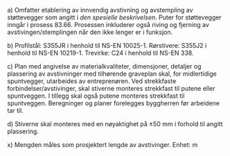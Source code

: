 a) Omfatter etablering av innvendig avstivning og avstempling av støttevegger som angitt i *den spesielle beskrivelsen*. Puter for støttevegger inngår i prosess 83.66.
Prosessen inkluderer også riving og fjerning av avstivingen/stemplingen når den ikke lenger er i funksjon.

b) Profilstål: S355JR i henhold til NS-EN 10025-1.
Rørstivere: S355J2 i henhold til NS-EN 10219-1.
Trevirke: C24 i henhold til NS-EN 338.

c) Plan med angivelse av materialkvaliteter, dimensjoner, detaljer og plassering av avstivninger med tilhørende graveplan skal, for midlertidige spuntvegger, utarbeides av entreprenøren.
Ved strekkfaste forbindelser/avstivinger, skal stiverne monteres strekkfast til putene eller spuntveggen. I tillegg skal også putene monteres strekkfast til spuntveggen. Beregninger og planer forelegges byggherren før arbeidene tar til.

d) Stiverne skal monteres med en nøyaktighet på ±50 mm i forhold til angitt plassering.

x) Mengden måles som prosjektert lengde av avstivinger. Enhet: m

